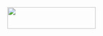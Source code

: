 <a href="mailto:@er.teixeira01@gmail.com">
  <img src="https://img.shields.io/badge/Email-blue?style=flat&logo=gmail" width="200" height="50">
</a>

